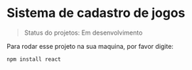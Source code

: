 <h1>Sistema de cadastro de jogos</h1>

> Status do projetos: Em desenvolvimento

Para rodar esse projeto na sua maquina, por favor digite:
```
npm install react
```


